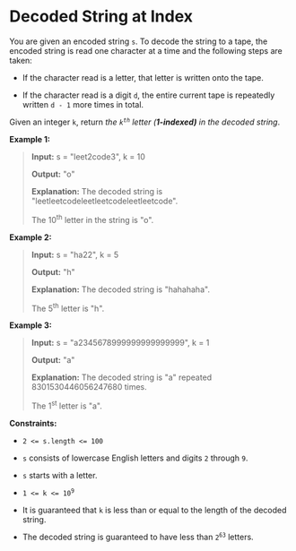 # Decoded String at Index

You are given an encoded string <code>s</code>. To decode the string to a tape, the encoded string is read one character at a time and the following steps are taken:

- If the character read is a letter, that letter is written onto the tape.

- If the character read is a digit <code>d</code>, the entire current tape is repeatedly written <code>d - 1</code> more times in total.

Given an integer <code>k</code>, return *the *<code>k<sup>th</sup></code>* letter (**1-indexed)** in the decoded string*.


**Example 1:**
>
> **Input:** s = "leet2code3", k = 10
>
> **Output:** "o"
>
> **Explanation:** The decoded string is "leetleetcodeleetleetcodeleetleetcode".
>
> The 10<sup>th</sup> letter in the string is "o".

**Example 2:**
>
> **Input:** s = "ha22", k = 5
>
> **Output:** "h"
>
> **Explanation:** The decoded string is "hahahaha".
>
> The 5<sup>th</sup> letter is "h".

**Example 3:**
>
> **Input:** s = "a2345678999999999999999", k = 1
>
> **Output:** "a"
>
> **Explanation:** The decoded string is "a" repeated 8301530446056247680 times.
>
> The 1<sup>st</sup> letter is "a".


**Constraints:**

- <code>2 &lt;= s.length &lt;= 100</code>

- <code>s</code> consists of lowercase English letters and digits <code>2</code> through <code>9</code>.

- <code>s</code> starts with a letter.

- <code>1 &lt;= k &lt;= 10<sup>9</sup></code>

- It is guaranteed that <code>k</code> is less than or equal to the length of the decoded string.

- The decoded string is guaranteed to have less than <code>2<sup>63</sup></code> letters.
